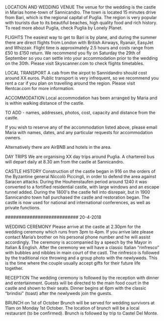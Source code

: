 LOCATION AND WEDDING VENUE
The venue for the wedding is the castle in Marias home-town of Sannicandro. The town is located 15 minutes drive from Bari, which is the regional capital of Puglia. The region is very popular with tourists due to its beautiful beaches, high quality food and rich history. To read more about Puglia, check Puglia by Lonely Planet.

FLIGHTS
The easiest way to get to Bari is by plane, and during the summer there are direct flights from London with British Airways, Ryanair, EasyJet and Whizzair. Flight time is approximately 2.5 hours and costs range from £50 to £150 return. We recommend you fly on Saturday the 29th of September so you can settle into your accommodation prior to the wedding on the 30th. Please visit Skyscanner.com to check flights timetables.

LOCAL TRANSPORT
A cab from the airpot to Sannidandro should cost around XX euros. Public transport is very infrequent, so we recommend you rent a car if you plan on travelling around the region. Please visit Rentcar.com for more information.

ACCOMMODATION
Local accommodation has been arranged by Maria and is within walking distance of the castle.

TO ADD - names, addresses, photos, cost, capacity and distance from the castle.

If you wish to reserve any of the accommodation listed above, please email Maria with names, dates, and any particular requests for accommodation owners.

Alternatively there are AirBNB and hotels in the area.

DAY TRIPS
We are organising XX day trips around Puglia. A chartered bus will depart daily at 8.30 am from the castle at Sannicandro.

CASTLE HISTORY
Construction of the castle began in 916 on the orders of the Byzantine general Niccolò Piccingli, in order to defend the area against Saracen attacks. During the Houhenstaufen period around 1240 it was converted to a fortified residential castle, with large windows and an escape tunnel added. During the 1800's the castle fell into disrepair, but in 1900 Sannicandro town hall purchased the castle and restoration began. The castle is now used for national and international conferences, as well as private functions.

########################### 20-4-2018

WEDDING CEREMONY
Please arrive at the castle at 2.30pm for the wedding ceremony which runs from 3pm to 4pm. If you arrive late please contact Maria’s brother on his personal phone number and he will assist accordingly. The ceremony is accompanied by a speech by the Mayor in Italian & English. After the ceremony we will have a classic Italian “rinfresco” with bubbles and nibbles in main court of the castl. The rinfresco is followed by the traditional rice throwing and a group photo with the newlyweds. This is the time where the couple usually accept gifts for their future life together.

RECEPTION
The wedding ceremony is followed by the reception with dinner and entertainment. Guests will be directed to the main food court in the castle and shown to their seats. Dinner begins at 6pm with the classic “brindisi” (toast) after the newlyweds join the guests.

BRUNCH on 1st of October
Brunch will be served for wedding survivors at 11am on Monday 1st October. The location of brunch will be a local restaurant (to be confirmed). Brunch is  followed by trip to Castel Del Monte.
